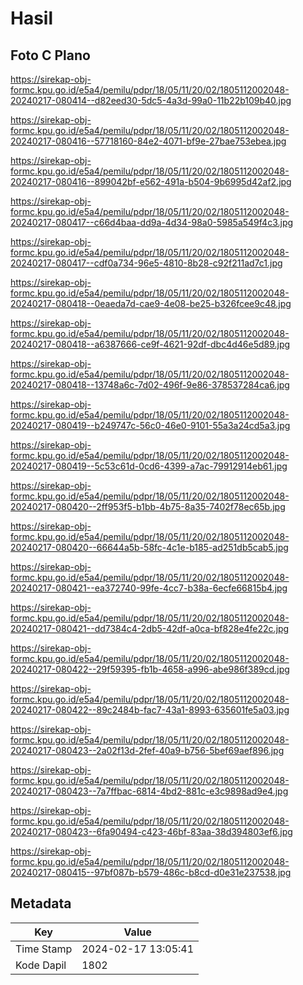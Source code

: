 # Hasil

## Foto C Plano

https://sirekap-obj-formc.kpu.go.id/e5a4/pemilu/pdpr/18/05/11/20/02/1805112002048-20240217-080414--d82eed30-5dc5-4a3d-99a0-11b22b109b40.jpg

https://sirekap-obj-formc.kpu.go.id/e5a4/pemilu/pdpr/18/05/11/20/02/1805112002048-20240217-080416--57718160-84e2-4071-bf9e-27bae753ebea.jpg

https://sirekap-obj-formc.kpu.go.id/e5a4/pemilu/pdpr/18/05/11/20/02/1805112002048-20240217-080416--899042bf-e562-491a-b504-9b6995d42af2.jpg

https://sirekap-obj-formc.kpu.go.id/e5a4/pemilu/pdpr/18/05/11/20/02/1805112002048-20240217-080417--c66d4baa-dd9a-4d34-98a0-5985a549f4c3.jpg

https://sirekap-obj-formc.kpu.go.id/e5a4/pemilu/pdpr/18/05/11/20/02/1805112002048-20240217-080417--cdf0a734-96e5-4810-8b28-c92f211ad7c1.jpg

https://sirekap-obj-formc.kpu.go.id/e5a4/pemilu/pdpr/18/05/11/20/02/1805112002048-20240217-080418--0eaeda7d-cae9-4e08-be25-b326fcee9c48.jpg

https://sirekap-obj-formc.kpu.go.id/e5a4/pemilu/pdpr/18/05/11/20/02/1805112002048-20240217-080418--a6387666-ce9f-4621-92df-dbc4d46e5d89.jpg

https://sirekap-obj-formc.kpu.go.id/e5a4/pemilu/pdpr/18/05/11/20/02/1805112002048-20240217-080418--13748a6c-7d02-496f-9e86-378537284ca6.jpg

https://sirekap-obj-formc.kpu.go.id/e5a4/pemilu/pdpr/18/05/11/20/02/1805112002048-20240217-080419--b249747c-56c0-46e0-9101-55a3a24cd5a3.jpg

https://sirekap-obj-formc.kpu.go.id/e5a4/pemilu/pdpr/18/05/11/20/02/1805112002048-20240217-080419--5c53c61d-0cd6-4399-a7ac-79912914eb61.jpg

https://sirekap-obj-formc.kpu.go.id/e5a4/pemilu/pdpr/18/05/11/20/02/1805112002048-20240217-080420--2ff953f5-b1bb-4b75-8a35-7402f78ec65b.jpg

https://sirekap-obj-formc.kpu.go.id/e5a4/pemilu/pdpr/18/05/11/20/02/1805112002048-20240217-080420--66644a5b-58fc-4c1e-b185-ad251db5cab5.jpg

https://sirekap-obj-formc.kpu.go.id/e5a4/pemilu/pdpr/18/05/11/20/02/1805112002048-20240217-080421--ea372740-99fe-4cc7-b38a-6ecfe66815b4.jpg

https://sirekap-obj-formc.kpu.go.id/e5a4/pemilu/pdpr/18/05/11/20/02/1805112002048-20240217-080421--dd7384c4-2db5-42df-a0ca-bf828e4fe22c.jpg

https://sirekap-obj-formc.kpu.go.id/e5a4/pemilu/pdpr/18/05/11/20/02/1805112002048-20240217-080422--29f59395-fb1b-4658-a996-abe986f389cd.jpg

https://sirekap-obj-formc.kpu.go.id/e5a4/pemilu/pdpr/18/05/11/20/02/1805112002048-20240217-080422--89c2484b-fac7-43a1-8993-635601fe5a03.jpg

https://sirekap-obj-formc.kpu.go.id/e5a4/pemilu/pdpr/18/05/11/20/02/1805112002048-20240217-080423--2a02f13d-2fef-40a9-b756-5bef69aef896.jpg

https://sirekap-obj-formc.kpu.go.id/e5a4/pemilu/pdpr/18/05/11/20/02/1805112002048-20240217-080423--7a7ffbac-6814-4bd2-881c-e3c9898ad9e4.jpg

https://sirekap-obj-formc.kpu.go.id/e5a4/pemilu/pdpr/18/05/11/20/02/1805112002048-20240217-080423--6fa90494-c423-46bf-83aa-38d394803ef6.jpg

https://sirekap-obj-formc.kpu.go.id/e5a4/pemilu/pdpr/18/05/11/20/02/1805112002048-20240217-080415--97bf087b-b579-486c-b8cd-d0e31e237538.jpg


## Metadata

| Key        | Value               |
| ---------- | ------------------- |
| Time Stamp | 2024-02-17 13:05:41 |
| Kode Dapil | 1802                |



